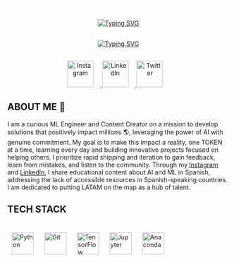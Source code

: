 <!-- Intro Section -->
<span style="color: #ffffff;">**`Curious Learner on a mission to help others 🌎🫡`**</span>

<p align="center">
  <!-- Name Section -->
  <a href="https://git.io/typing-svg"><img src="https://readme-typing-svg.demolab.com?font=Impact&duration=5001&pause=900&color=abde50&center=true&vCenter=true&repeat=false&width=300&lines=Tomas+Baron+Galvis" alt="Typing SVG" /></a>
</p>

<p align="center" style="margin-top: 30px;">
  <!-- Facts Section -->
  <a href="https://git.io/typing-svg"><img src="https://readme-typing-svg.demolab.com?font=Impact&duration=5001&pause=900&color=abde50&center=true&vCenter=true&width=300&lines=Data+Scientist+and+ML+Engineer+;Always+Striving+to+improve+daily+;Content+Creator+for+LATAM" alt="Typing SVG" /></a>
</p>

<p align="center" style="margin-top: 30px;">
  <!-- Social Section -->
  <a href="https://www.instagram.com/t0mas_baron_/" target="_blank">
    <img alt="Instagram" width="60px" style="padding-right:15px;" src="https://img.icons8.com/?size=100&id=32323&format=png&color=000000" />
  </a>
  <a href="https://www.linkedin.com/in/tomasbaron/" target="_blank">
    <img alt="LinkedIn" width="60px" style="padding-right:15px;" src="https://img.icons8.com/?size=100&id=13930&format=png&color=000000" />
  </a>
  <a href="https://x.com/tomas87937890" target="_blank">
    <img alt="Twitter" width="60px" style="padding-right:15px;" src="https://img.icons8.com/?size=100&id=5MQ0gPAYYx7a&format=png&color=000000" />
  </a>
</p>

## ABOUT ME 👀

I am a curious ML Engineer and Content Creator on a mission to develop solutions that positively impact millions 🌎, leveraging the power of AI with genuine commitment. My goal is to make this impact a reality, one TOKEN at a time, learning every day and building innovative projects focused on helping others. I prioritize rapid shipping and iteration to gain feedback, learn from mistakes, and listen to the community. Through my [Instagram](https://www.instagram.com/t0mas_baron_/) and [LinkedIn](https://www.linkedin.com/in/tomasbaron/), I share educational content about AI and ML in Spanish, addressing the lack of accessible resources in Spanish-speaking countries. I am dedicated to putting LATAM on the map as a hub of talent.



## TECH STACK 
<!-- Tech Stack Section -->
<div style="margin-top: 30px; background-color: #92929200; padding: 10px; border-radius: 5px;">
  <img alt="Python" width="50px" style="padding-right:20px;" src="https://cdn.jsdelivr.net/gh/devicons/devicon@latest/icons/python/python-original.svg" />
  <img alt="Git" width="50px" style="padding-right:20px;" src="https://cdn.jsdelivr.net/gh/devicons/devicon@latest/icons/git/git-original-wordmark.svg" />
  <img alt="TensorFlow" width="50px" style="padding-right:20px;" src="https://cdn.jsdelivr.net/gh/devicons/devicon@latest/icons/tensorflow/tensorflow-original.svg" />
  <img alt="Jupyter" width="50px" style="padding-right:20px;" src="https://cdn.jsdelivr.net/gh/devicons/devicon@latest/icons/jupyter/jupyter-original-wordmark.svg" /> 
  <img alt="Anaconda" width="50px" style="padding-right:20px;" src="https://cdn.jsdelivr.net/gh/devicons/devicon@latest/icons/anaconda/anaconda-original.svg" /> 
</div>
